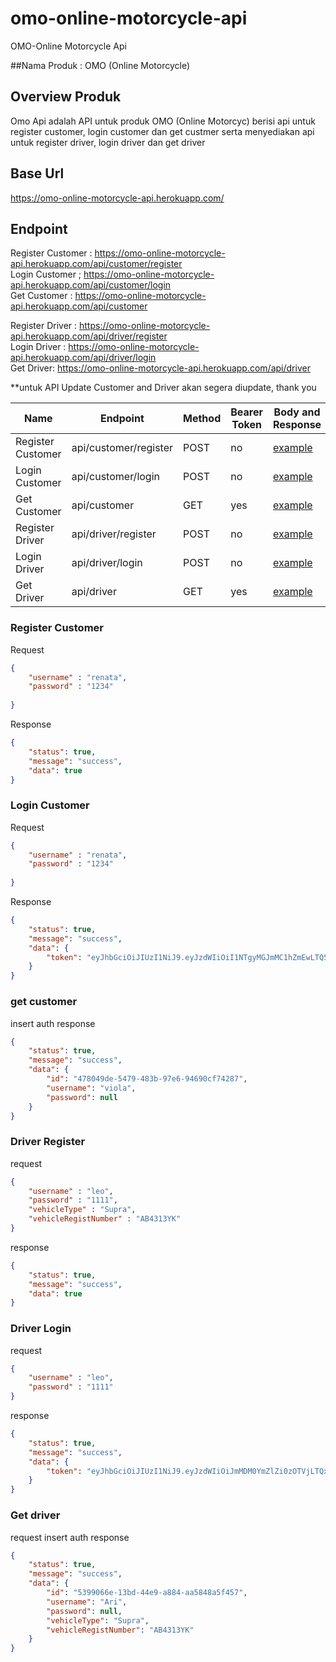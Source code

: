 # omo-online-motorcycle-api
OMO-Online Motorcycle Api


##Nama Produk : OMO (Online Motorcycle)

## Overview Produk
Omo Api adalah API untuk produk OMO (Online Motorcyc) berisi api untuk register customer, login customer dan get custmer serta menyediakan api untuk register driver, login driver dan get driver

## Base Url
https://omo-online-motorcycle-api.herokuapp.com/

## Endpoint
Register Customer : https://omo-online-motorcycle-api.herokuapp.com/api/customer/register <br>
Login Customer ; https://omo-online-motorcycle-api.herokuapp.com/api/customer/login <br>
Get Customer : https://omo-online-motorcycle-api.herokuapp.com/api/customer <br>

Register Driver : https://omo-online-motorcycle-api.herokuapp.com/api/driver/register <br>
Login Driver : https://omo-online-motorcycle-api.herokuapp.com/api/driver/login <br>
Get Driver: https://omo-online-motorcycle-api.herokuapp.com/api/driver <br>

**untuk API Update Customer and Driver akan segera diupdate, thank you

| Name | Endpoint | Method | Bearer Token | Body and Response |
| --- | --- | --- | --- | --- |
| Register Customer | api/customer/register | POST | no | [example](#register-customer) |
| Login Customer | api/customer/login | POST | no | [example](#login-customer) |
| Get Customer | api/customer | GET | yes | [example](#get-customer) |
| Register Driver | api/driver/register | POST | no | [example](#driver-register) |
| Login Driver | api/driver/login | POST | no | [example](#driver-login) |
| Get Driver | api/driver | GET | yes | [example](#get-driver) |

### Register Customer 
Request
```json
{
    "username" : "renata",
    "password" : "1234"
    
}
```
Response
```json
{
    "status": true,
    "message": "success",
    "data": true
}
```

### Login Customer
Request
```json
{
    "username" : "renata",
    "password" : "1234"
    
}
```
Response
```json
{
    "status": true,
    "message": "success",
    "data": {
        "token": "eyJhbGciOiJIUzI1NiJ9.eyJzdWIiOiI1NTgyMGJmMC1hZmEwLTQ5YWEtYmJhMy03NmQwMmJmZGFiOTciLCJhdXRoIjpbInJlbmF0YSJdLCJleHAiOjE2NTY3MTkwMzN9.pMIEo5QfSu144YfA8AC0KiokrHMwEq7cGS22-GCG5iI"
    }
}
```

### get customer
insert auth
response
```json
{
    "status": true,
    "message": "success",
    "data": {
        "id": "478049de-5479-483b-97e6-94690cf74287",
        "username": "viola",
        "password": null
    }
}
```

### Driver Register
request
```json
{
    "username" : "leo",
    "password" : "1111",
    "vehicleType" : "Supra",
    "vehicleRegistNumber" : "AB4313YK"
}
```
response
```json
{
    "status": true,
    "message": "success",
    "data": true
}
```
### Driver Login
request
```json
{
    "username" : "leo",
    "password" : "1111"
}
```
response
```json
{
    "status": true,
    "message": "success",
    "data": {
        "token": "eyJhbGciOiJIUzI1NiJ9.eyJzdWIiOiJmMDM0YmZlZi0zOTVjLTQxYmItOTAzYS1mMzFmOThlMWQwYzkiLCJhdXRoIjpbImxlbyJdLCJleHAiOjE2NTY3MTcxNjZ9.HeqZv7X2g-urmqpYI_6Ut_n8rQqt88gOx6ZpNB31JkU"
    }
}
```

### Get driver
request insert auth
response
```json
{
    "status": true,
    "message": "success",
    "data": {
        "id": "5399066e-13bd-44e9-a884-aa5848a5f457",
        "username": "Ari",
        "password": null,
        "vehicleType": "Supra",
        "vehicleRegistNumber": "AB4313YK"
    }
}
```






